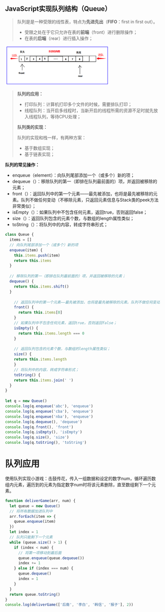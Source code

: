 ## JavaScript实现队列结构（Queue）

> 队列是是一种受限的线性表，特点为**先进先出**（**FIFO**：first in first out）。
>
> - 受限之处在于它只允许在表的**前端**（front）进行删除操作；
> - 在表的**后端**（rear）进行插入操作；



<img src="../../static/images/image-20210713162417475.png" alt="image-20210713162417475" style="zoom:33%;" />



> **队列的应用：**
>
> - 打印队列：计算机打印多个文件的时候，需要排队打印；
> - 线程队列：当开启多线程时，当新开启的线程所需的资源不足时就先放入线程队列，等待CPU处理；
>
> **队列类的实现：**
>
> 队列的实现和栈一样，有两种方案：
>
> - 基于数组实现；
> - 基于链表实现；

**队列的常见操作：**

- enqueue（element）：向队列尾部添加一个（或多个）新的项；
- dequeue（）：移除队列的第一（即排在队列最前面的）项，并返回被移除的元素；
- front（）：返回队列中的第一个元素——最先被添加，也将是最先被移除的元素。队列不做任何变动（不移除元素，只返回元素信息与Stack类的peek方法非常类似）；
- isEmpty（）：如果队列中不包含任何元素，返回true，否则返回false；
- size（）：返回队列包含的元素个数，与数组的length属性类似；
- toString（）：将队列中的内容，转成字符串形式；

```js
class Queue {
  items = []
  // 向队列尾部添加一个（或多个）新的项
  enqueue(item) {
    this.items.push(item)
    return this.items
  }

  // 移除队列的第一（即排在队列最前面的）项，并返回被移除的元素；
  dequeue() {
  	return this.items.shift()
  }

	// 返回队列中的第一个元素——最先被添加，也将是最先被移除的元素。队列不做任何变动（不移除元素，只返回元素信息与Stack类的peek方法非常类似）；
	front() {
	  return this.items[0]
	}
	// 如果队列中不包含任何元素，返回true，否则返回false；
	isEmpty() {
	  return this.items.length === 0
	}
	
	// 返回队列包含的元素个数，与数组的length属性类似；
	size() {
  	return this.items.length
	}
	// 将队列中的内容，转成字符串形式；
	toString() {
    return this.items.join(' ')
  }
}

let q = new Queue()
console.log(q.enqueue('abc'), 'enqueue')
console.log(q.enqueue('cba'), 'enqueue')
console.log(q.enqueue('nba'), 'enqueue')
console.log(q.dequeue(), 'dequeue')
console.log(q.front(), 'front')
console.log(q.isEmpty(), 'isEmpty')
console.log(q.size(), 'size')
console.log(q.toString(), 'toString')
```



# 队列应用

使用队列实现小游戏：击鼓传花，传入一组数据和设定的数字num，循环遍历数组内元素，遍历到的元素为指定数字num时将该元素删除，直至数组剩下一个元素。

```js
function deliverGame(arr, num) {
  let queue = new Queue()
  // 将所有数据加进队列中
  arr.forEach(item => {
    queue.enqueue(item)
  })
  let index = 1
  // 队列只能剩下一个元素
  while (queue.size() > 1) {
    if (index < num) {
      // 将第一项移动到最后面
      queue.enqueue(queue.dequeue())
      index += 1
    } else if (index === num) {
      queue.dequeue()
      index = 1
    }
  }
  return queue.toString()
}
console.log(deliverGame(['后裔', '李白', '韩信', '猴子'], 2))
```

